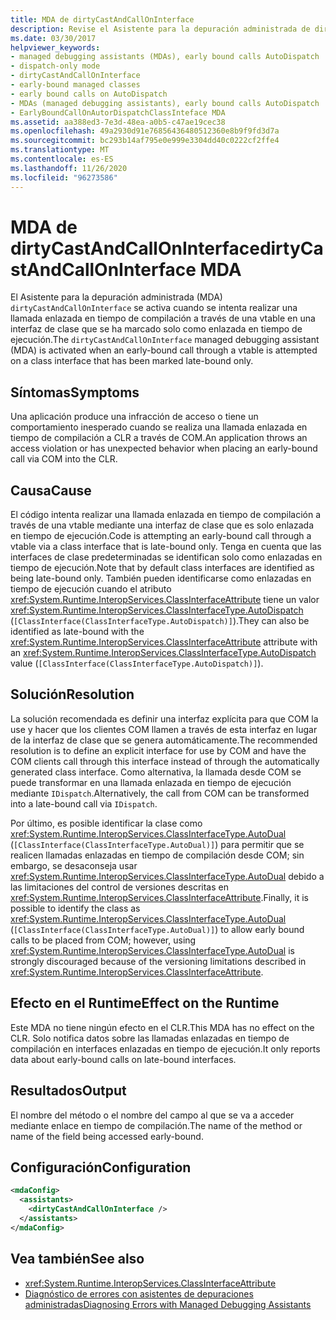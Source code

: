 ```yaml
---
title: MDA de dirtyCastAndCallOnInterface
description: Revise el Asistente para la depuración administrada de dirtyCastAndCallOnInterface, que se invoca cuando las llamadas de vtable enlazadas en tiempo de compilación se realizan en interfaces de clase solo enlazadas en tiempo de ejecución.
ms.date: 03/30/2017
helpviewer_keywords:
- managed debugging assistants (MDAs), early bound calls AutoDispatch
- dispatch-only mode
- dirtyCastAndCallOnInterface
- early-bound managed classes
- early bound calls on AutoDispatch
- MDAs (managed debugging assistants), early bound calls AutoDispatch
- EarlyBoundCallOnAutorDispatchClassInteface MDA
ms.assetid: aa388ed3-7e3d-48ea-a0b5-c47ae19cec38
ms.openlocfilehash: 49a2930d91e76856436480512360e8b9f9fd3d7a
ms.sourcegitcommit: bc293b14af795e0e999e3304dd40c0222cf2ffe4
ms.translationtype: MT
ms.contentlocale: es-ES
ms.lasthandoff: 11/26/2020
ms.locfileid: "96273586"
---
```

# <a name="dirtycastandcalloninterface-mda"></a><span data-ttu-id="0c869-103">MDA de dirtyCastAndCallOnInterface</span><span class="sxs-lookup"><span data-stu-id="0c869-103">dirtyCastAndCallOnInterface MDA</span></span>

<span data-ttu-id="0c869-104">El Asistente para la depuración administrada (MDA) `dirtyCastAndCallOnInterface` se activa cuando se intenta realizar una llamada enlazada en tiempo de compilación a través de una vtable en una interfaz de clase que se ha marcado solo como enlazada en tiempo de ejecución.</span><span class="sxs-lookup"><span data-stu-id="0c869-104">The `dirtyCastAndCallOnInterface` managed debugging assistant (MDA) is activated when an early-bound call through a vtable is attempted on a class interface that has been marked late-bound only.</span></span>  
  
## <a name="symptoms"></a><span data-ttu-id="0c869-105">Síntomas</span><span class="sxs-lookup"><span data-stu-id="0c869-105">Symptoms</span></span>  

 <span data-ttu-id="0c869-106">Una aplicación produce una infracción de acceso o tiene un comportamiento inesperado cuando se realiza una llamada enlazada en tiempo de compilación a CLR a través de COM.</span><span class="sxs-lookup"><span data-stu-id="0c869-106">An application throws an access violation or has unexpected behavior when placing an early-bound call via COM into the CLR.</span></span>  
  
## <a name="cause"></a><span data-ttu-id="0c869-107">Causa</span><span class="sxs-lookup"><span data-stu-id="0c869-107">Cause</span></span>  

 <span data-ttu-id="0c869-108">El código intenta realizar una llamada enlazada en tiempo de compilación a través de una vtable mediante una interfaz de clase que es solo enlazada en tiempo de ejecución.</span><span class="sxs-lookup"><span data-stu-id="0c869-108">Code is attempting an early-bound call through a vtable via a class interface that is late-bound only.</span></span> <span data-ttu-id="0c869-109">Tenga en cuenta que las interfaces de clase predeterminadas se identifican solo como enlazadas en tiempo de ejecución.</span><span class="sxs-lookup"><span data-stu-id="0c869-109">Note that by default class interfaces are identified as being late-bound only.</span></span> <span data-ttu-id="0c869-110">También pueden identificarse como enlazadas en tiempo de ejecución cuando el atributo <xref:System.Runtime.InteropServices.ClassInterfaceAttribute> tiene un valor <xref:System.Runtime.InteropServices.ClassInterfaceType.AutoDispatch> (`[ClassInterface(ClassInterfaceType.AutoDispatch)]`).</span><span class="sxs-lookup"><span data-stu-id="0c869-110">They can also be identified as late-bound with the <xref:System.Runtime.InteropServices.ClassInterfaceAttribute> attribute with an <xref:System.Runtime.InteropServices.ClassInterfaceType.AutoDispatch> value (`[ClassInterface(ClassInterfaceType.AutoDispatch)]`).</span></span>  
  
## <a name="resolution"></a><span data-ttu-id="0c869-111">Solución</span><span class="sxs-lookup"><span data-stu-id="0c869-111">Resolution</span></span>  

 <span data-ttu-id="0c869-112">La solución recomendada es definir una interfaz explícita para que COM la use y hacer que los clientes COM llamen a través de esta interfaz en lugar de la interfaz de clase que se genera automáticamente.</span><span class="sxs-lookup"><span data-stu-id="0c869-112">The recommended resolution is to define an explicit interface for use by COM and have the COM clients call through this interface instead of through the automatically generated class interface.</span></span> <span data-ttu-id="0c869-113">Como alternativa, la llamada desde COM se puede transformar en una llamada enlazada en tiempo de ejecución mediante `IDispatch`.</span><span class="sxs-lookup"><span data-stu-id="0c869-113">Alternatively, the call from COM can be transformed into a late-bound call via `IDispatch`.</span></span>  
  
 <span data-ttu-id="0c869-114">Por último, es posible identificar la clase como <xref:System.Runtime.InteropServices.ClassInterfaceType.AutoDual> (`[ClassInterface(ClassInterfaceType.AutoDual)]`) para permitir que se realicen llamadas enlazadas en tiempo de compilación desde COM; sin embargo, se desaconseja usar <xref:System.Runtime.InteropServices.ClassInterfaceType.AutoDual> debido a las limitaciones del control de versiones descritas en <xref:System.Runtime.InteropServices.ClassInterfaceAttribute>.</span><span class="sxs-lookup"><span data-stu-id="0c869-114">Finally, it is possible to identify the class as <xref:System.Runtime.InteropServices.ClassInterfaceType.AutoDual> (`[ClassInterface(ClassInterfaceType.AutoDual)]`) to allow early bound calls to be placed from COM; however, using <xref:System.Runtime.InteropServices.ClassInterfaceType.AutoDual> is strongly discouraged because of the versioning limitations described in <xref:System.Runtime.InteropServices.ClassInterfaceAttribute>.</span></span>  
  
## <a name="effect-on-the-runtime"></a><span data-ttu-id="0c869-115">Efecto en el Runtime</span><span class="sxs-lookup"><span data-stu-id="0c869-115">Effect on the Runtime</span></span>  

 <span data-ttu-id="0c869-116">Este MDA no tiene ningún efecto en el CLR.</span><span class="sxs-lookup"><span data-stu-id="0c869-116">This MDA has no effect on the CLR.</span></span> <span data-ttu-id="0c869-117">Solo notifica datos sobre las llamadas enlazadas en tiempo de compilación en interfaces enlazadas en tiempo de ejecución.</span><span class="sxs-lookup"><span data-stu-id="0c869-117">It only reports data about early-bound calls on late-bound interfaces.</span></span>  
  
## <a name="output"></a><span data-ttu-id="0c869-118">Resultados</span><span class="sxs-lookup"><span data-stu-id="0c869-118">Output</span></span>  

 <span data-ttu-id="0c869-119">El nombre del método o el nombre del campo al que se va a acceder mediante enlace en tiempo de compilación.</span><span class="sxs-lookup"><span data-stu-id="0c869-119">The name of the method or name of the field being accessed early-bound.</span></span>  
  
## <a name="configuration"></a><span data-ttu-id="0c869-120">Configuración</span><span class="sxs-lookup"><span data-stu-id="0c869-120">Configuration</span></span>  
  
```xml  
<mdaConfig>  
  <assistants>  
    <dirtyCastAndCallOnInterface />  
  </assistants>  
</mdaConfig>  
```  
  
## <a name="see-also"></a><span data-ttu-id="0c869-121">Vea también</span><span class="sxs-lookup"><span data-stu-id="0c869-121">See also</span></span>

- <xref:System.Runtime.InteropServices.ClassInterfaceAttribute>
- [<span data-ttu-id="0c869-122">Diagnóstico de errores con asistentes de depuraciones administradas</span><span class="sxs-lookup"><span data-stu-id="0c869-122">Diagnosing Errors with Managed Debugging Assistants</span></span>](diagnosing-errors-with-managed-debugging-assistants.md)
